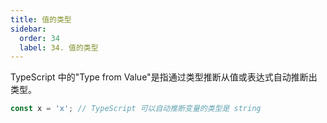 ```yaml
---
title: 值的类型
sidebar:
  order: 34
  label: 34. 值的类型
---
```



TypeScript 中的"Type from Value"是指通过类型推断从值或表达式自动推断出类型。

```typescript
const x = 'x'; // TypeScript 可以自动推断变量的类型是 string
```

